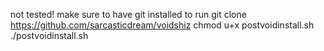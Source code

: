 not tested!
make sure to have git installed
to run
git clone https://github.com/sarcasticdream/voidshiz
chmod u+x postvoidinstall.sh
./postvoidinstall.sh
